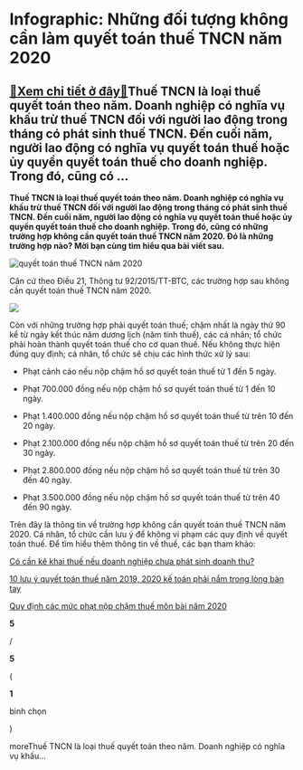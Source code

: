 Infographic: Những đối tượng không cần làm quyết toán thuế TNCN năm 2020
========================================================================

[:gift:Xem chi tiết ở đây:gift:](https://hddtvn.com/infographic-nhung-doi-tuong-khong-can-lam-quyet-toan-thue-tncn-nam-2020/)Thuế TNCN là loại thuế quyết toán theo năm. Doanh nghiệp có nghĩa vụ khấu trừ thuế TNCN đối với người lao động trong tháng có phát sinh thuế TNCN. Đến cuối năm, người lao động có nghĩa vụ quyết toán thuế hoặc ủy quyền quyết toán thuế cho doanh nghiệp. Trong đó, cũng có …
-------------------------------------------------------------------------------------------------------------------------------------------------------------------------------------------------------------------------------------------------------------------------------

**Thuế TNCN là loại thuế quyết toán theo năm. Doanh nghiệp có nghĩa vụ khấu trừ thuế TNCN đối với người lao động trong tháng có phát sinh thuế TNCN. Đến cuối năm, người lao động có nghĩa vụ quyết toán thuế hoặc ủy quyền quyết toán thuế cho doanh nghiệp. Trong đó, cũng có những trường hợp không cần quyết toán thuế TNCN năm 2020. Đó là những trường hợp nào? Mời bạn cùng tìm hiểu qua bài viết sau.**


![quyết toán thuế TNCN năm 2020](https://hddtvn.com/wp-content/uploads/2021/01/uy-quyen-quyet-toan-thue-tncn-dd-bv.png)


Căn cứ theo Điều 21, Thông tư 92/2015/TT-BTC, các trường hợp sau không cần quyết toán thuế TNCN năm 2020.


![](https://hddtvn.com/wp-content/uploads/2021/01/dZlxbkL.jpg)


Còn với những trường hợp phải quyết toán thuế; chậm nhất là ngày thứ 90 kể từ ngày kết thúc năm dương lịch (năm tính thuế), các cá nhân; tổ chức phải hoàn thành quyết toán thuế cho cơ quan thuế. Nếu không thực hiện đúng quy định; cá nhân, tổ chức sẽ chịu các hình thức xử lý sau:




* Phạt cảnh cáo nếu nộp chậm hồ sơ quyết toán thuế từ 1 đến 5 ngày.

* Phạt 700.000 đồng nếu nộp chậm hồ sơ quyết toán thuế từ 1 đến 10 ngày.

* Phạt 1.400.000 đồng nếu nộp chậm hồ sơ quyết toán thuế từ trên 10 đến 20 ngày.

* Phạt 2.100.000 đồng nếu nộp chậm hồ sơ quyết toán thuế từ trên 20 đến 30 ngày.

* Phạt 2.800.000 đồng nếu nộp chậm hồ sơ quyết toán thuế từ trên 30 đến 40 ngày.

* Phạt 3.500.000 đồng nếu nộp chậm hồ sơ quyết toán thuế từ trên 40 đến 90 ngày.



Trên đây là thông tin về trường hợp không cần quyết toán thuế TNCN năm 2020. Cá nhân, tổ chức cần lưu ý để không vi phạm các quy định về quyết toán thuế. Để tìm hiểu thêm thông tin về thuế, các bạn tham khảo:


[Có cần kê khai thuế nếu doanh nghiệp chưa phát sinh doanh thu?](#)


[10 lưu ý quyết toán thuế năm 2019, 2020 kế toán phải nắm trong lòng bàn tay](#)


[Quy định các mức phạt nộp chậm thuế môn bài năm 2020](#)








































**5**  

/  

**5**  

(  

**1**  

  

 bình chọn   

)


moreThuế TNCN là loại thuế quyết toán theo năm. Doanh nghiệp có nghĩa vụ khấu…

